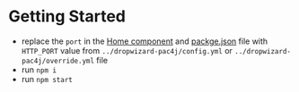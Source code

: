 # Getting Started

- replace the `port` in the [Home component](https://github.com/svivianl/dropwizard-pac4j-react/blob/main/app/src/Home.js#L44) and [packge.json](https://github.com/svivianl/dropwizard-pac4j-react/blob/main/app/package.json#L24) file with `HTTP_PORT` value from `../dropwizard-pac4j/config.yml` or `../dropwizard-pac4j/override.yml` file 
- run `npm i`
- run `npm start`
